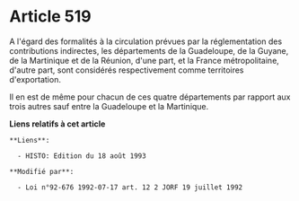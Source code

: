# Article 519

A l'égard des formalités à la circulation prévues par la réglementation des contributions indirectes, les départements de la
Guadeloupe, de la Guyane, de la Martinique et de la Réunion, d'une part, et la France métropolitaine, d'autre part, sont
considérés respectivement comme territoires d'exportation.

Il en est de même pour chacun de ces quatre départements par rapport aux trois autres sauf entre la Guadeloupe et la
Martinique.

**Liens relatifs à cet article**

	**Liens**:

	  - HISTO: Edition du 18 août 1993

	**Modifié par**:

	  - Loi n°92-676 1992-07-17 art. 12 2 JORF 19 juillet 1992
